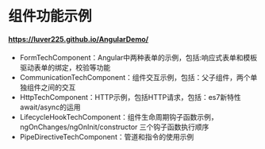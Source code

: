 # 组件功能示例
#### https://luver225.github.io/AngularDemo/
- FormTechComponent：Angular中两种表单的示例，包括:响应式表单和模板驱动表单的绑定，校验等功能
- CommunicationTechComponent：组件交互示例，包括：父子组件，两个单独组件之间的交互
- HttpTechComponent：HTTP示例，包括HTTP请求，包括：es7新特性await/async的运用
- LifecycleHookTechComponent：组件生命周期钩子函数示例，ngOnChanges/ngOnInit/constructor 三个钩子函数执行顺序
- PipeDirectiveTechComponent：管道和指令的使用示例


